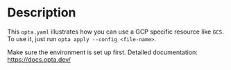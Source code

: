 # Description

This `opta.yaml` illustrates how you can use a GCP specific resource like `GCS`. To use it, just run `opta apply --config <file-name>`.

Make sure the environment is set up first.
Detailed documentation: https://docs.opta.dev/
